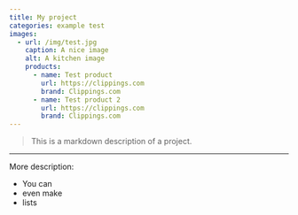 ```yaml
---
title: My project
categories: example test
images:
  - url: /img/test.jpg
    caption: A nice image
    alt: A kitchen image
    products:
      - name: Test product
        url: https://clippings.com
        brand: Clippings.com
      - name: Test product 2
        url: https://clippings.com
        brand: Clippings.com
---
```


> This is a markdown description of a project.

---

More description:

- You can
- even make
- lists
